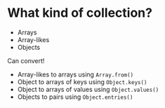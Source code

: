# What kind of collection?

- Arrays
- Array-likes
- Objects

Can convert!
- Array-likes to arrays using `Array.from()`
- Object to arrays of keys using `Object.keys()`
- Object to arrays of values using `Object.values()`
- Objects to pairs using `Object.entries()`


